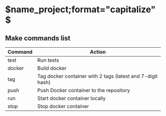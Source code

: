 # $name_project;format="capitalize"$

## Make commands list 

| Command | Action
| ------------- |  ------------- 
| test | Run tests 
| docker | Build docker
| tag | Tag docker container with 2 tags (latest and 7-digit hash)
| push| Push Docker container to the repository 
| run | Start docker container locally
| stop| Stop docker container
